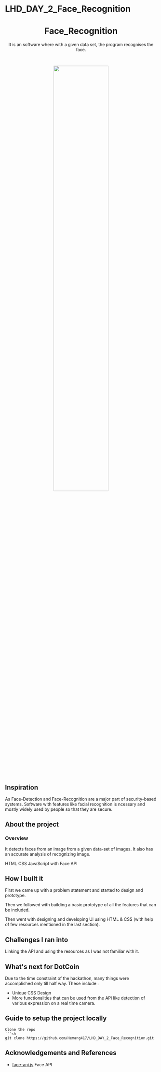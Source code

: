 # LHD_DAY_2_Face_Recognition
<!-- PROJECT LOGO -->
<h1 align="center"> Face_Recognition </h1>
<p align="center">
It is an software where with a given data set, the program recognises the face. 
</p>
<br/>

<p align="center">
    <img src="./img/result.png" width="60%">
  </p>
</p>


## Inspiration
As Face-Detection and Face-Recognition are a major part of security-based systems. Software with features like facial recognition is ncessary and mostly widely used by people so that they are secure.

## About the project

<p align="center">

      
### Overview
It detects faces from an image from a given data-set of images. It also has an accurate analysis of recognizing image.                                                                  
</p>

    
HTML CSS JavaScript with Face API<br/>


## How I built it

First we came up with a problem statement and started to design and prototype.

Then we followed with building a basic prototype of all the features that can be included. 

Then went with designing and developing UI using HTML & CSS (with help of few resources mentioned in the last section). 


## Challenges I ran into

Linking the API and using the resources as I was not familiar with it.


## What's next for DotCoin

Due to the time constraint of the hackathon, many things were accomplished only till half way. These include :

- Unique CSS Design
- More functionalities that can be used from the APi like detection of various expression on a real time camera.


## Guide to setup the project locally
   ```
Clone the repo
   ```sh
   git clone https://github.com/Hemang417/LHD_DAY_2_Face_Recognition.git
   ```


## Acknowledgements and References
* [face-api.js](https://justadudewhohacks.github.io/face-api.js/docs/index.html) Face API

